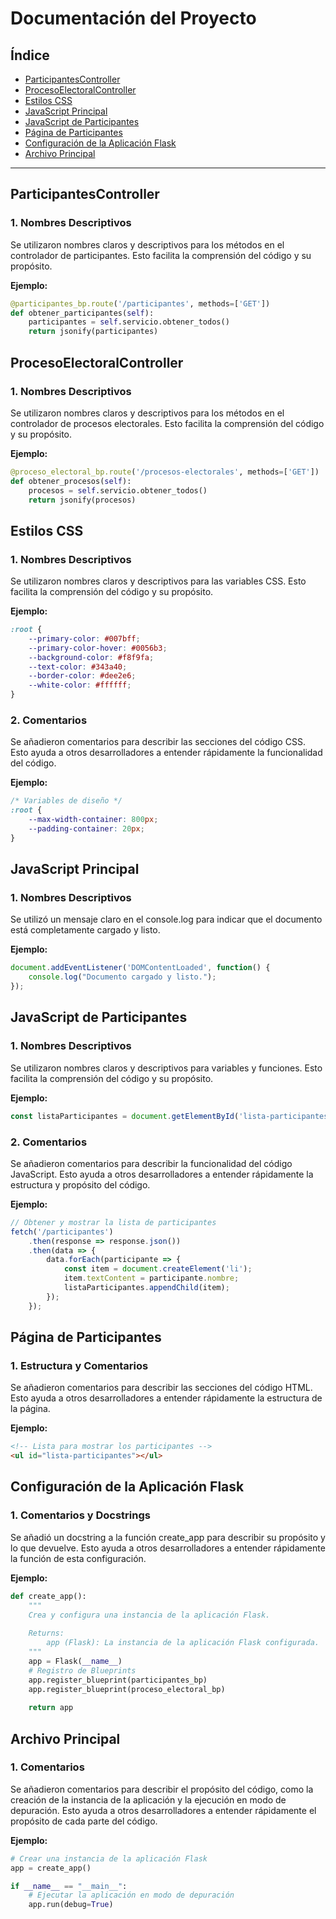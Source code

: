# Documentación del Proyecto

## Índice
- [ParticipantesController](#participantescontroller)
- [ProcesoElectoralController](#procesoelectoralcontroller)
- [Estilos CSS](#estilos-css)
- [JavaScript Principal](#javascript-principal)
- [JavaScript de Participantes](#javascript-de-participantes)
- [Página de Participantes](#pagina-de-participantes)
- [Configuración de la Aplicación Flask](#configuracion-de-la-aplicacion-flask)
- [Archivo Principal](#archivo-principal)

---

## ParticipantesController

### 1. Nombres Descriptivos
Se utilizaron nombres claros y descriptivos para los métodos en el controlador de participantes. Esto facilita la comprensión del código y su propósito.

**Ejemplo:**
```python
@participantes_bp.route('/participantes', methods=['GET'])
def obtener_participantes(self):
    participantes = self.servicio.obtener_todos()
    return jsonify(participantes)
```

## ProcesoElectoralController

### 1. Nombres Descriptivos
Se utilizaron nombres claros y descriptivos para los métodos en el controlador de procesos electorales. Esto facilita la comprensión del código y su propósito.

**Ejemplo:**
```python
@proceso_electoral_bp.route('/procesos-electorales', methods=['GET'])
def obtener_procesos(self):
    procesos = self.servicio.obtener_todos()
    return jsonify(procesos)
```

## Estilos CSS

### 1. Nombres Descriptivos
Se utilizaron nombres claros y descriptivos para las variables CSS. Esto facilita la comprensión del código y su propósito.

**Ejemplo:**
```css
:root {
    --primary-color: #007bff;
    --primary-color-hover: #0056b3;
    --background-color: #f8f9fa;
    --text-color: #343a40;
    --border-color: #dee2e6;
    --white-color: #ffffff;
}
```

### 2. Comentarios
Se añadieron comentarios para describir las secciones del código CSS. Esto ayuda a otros desarrolladores a entender rápidamente la funcionalidad del código.

**Ejemplo:**
```css
/* Variables de diseño */
:root {
    --max-width-container: 800px;
    --padding-container: 20px;
}
```

## JavaScript Principal

### 1. Nombres Descriptivos
Se utilizó un mensaje claro en el console.log para indicar que el documento está completamente cargado y listo.

**Ejemplo:**
```javascript
document.addEventListener('DOMContentLoaded', function() {
    console.log("Documento cargado y listo.");
});
```

## JavaScript de Participantes

### 1. Nombres Descriptivos
Se utilizaron nombres claros y descriptivos para variables y funciones. Esto facilita la comprensión del código y su propósito.

**Ejemplo:**
```javascript
const listaParticipantes = document.getElementById('lista-participantes');
```

### 2. Comentarios
Se añadieron comentarios para describir la funcionalidad del código JavaScript. Esto ayuda a otros desarrolladores a entender rápidamente la estructura y propósito del código.

**Ejemplo:**
```javascript
// Obtener y mostrar la lista de participantes
fetch('/participantes')
    .then(response => response.json())
    .then(data => {
        data.forEach(participante => {
            const item = document.createElement('li');
            item.textContent = participante.nombre;
            listaParticipantes.appendChild(item);
        });
    });

```

## Página de Participantes

### 1. Estructura y Comentarios
Se añadieron comentarios para describir las secciones del código HTML. Esto ayuda a otros desarrolladores a entender rápidamente la estructura de la página.

**Ejemplo:**
```html
<!-- Lista para mostrar los participantes -->
<ul id="lista-participantes"></ul>
```

## Configuración de la Aplicación Flask

### 1. Comentarios y Docstrings
Se añadió un docstring a la función create_app para describir su propósito y lo que devuelve. Esto ayuda a otros desarrolladores a entender rápidamente la función de esta configuración.

**Ejemplo:**
```python
def create_app():
    """
    Crea y configura una instancia de la aplicación Flask.
    
    Returns:
        app (Flask): La instancia de la aplicación Flask configurada.
    """
    app = Flask(__name__)
    # Registro de Blueprints
    app.register_blueprint(participantes_bp)
    app.register_blueprint(proceso_electoral_bp)
    
    return app
```

## Archivo Principal

### 1. Comentarios
Se añadieron comentarios para describir el propósito del código, como la creación de la instancia de la aplicación y la ejecución en modo de depuración. Esto ayuda a otros desarrolladores a entender rápidamente el propósito de cada parte del código.

**Ejemplo:**
```python
# Crear una instancia de la aplicación Flask
app = create_app()

if __name__ == "__main__":
    # Ejecutar la aplicación en modo de depuración
    app.run(debug=True)
```

